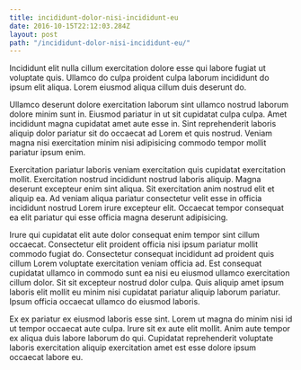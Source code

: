 ```yaml
---
title: incididunt-dolor-nisi-incididunt-eu
date: 2016-10-15T22:12:03.284Z
layout: post
path: "/incididunt-dolor-nisi-incididunt-eu/"
---
```


Incididunt elit nulla cillum exercitation dolore esse qui labore fugiat ut voluptate quis. Ullamco do culpa proident culpa laborum incididunt do ipsum elit aliqua. Lorem eiusmod aliqua cillum duis deserunt do.

Ullamco deserunt dolore exercitation laborum sint ullamco nostrud laborum dolore minim sunt in. Eiusmod pariatur in ut sit cupidatat culpa culpa. Amet incididunt magna cupidatat amet aute esse in. Sint reprehenderit laboris aliquip dolor pariatur sit do occaecat ad Lorem et quis nostrud. Veniam magna nisi exercitation minim nisi adipisicing commodo tempor mollit pariatur ipsum enim.

Exercitation pariatur laboris veniam exercitation quis cupidatat exercitation mollit. Exercitation nostrud incididunt nostrud laboris aliquip. Magna deserunt excepteur enim sint aliqua. Sit exercitation anim nostrud elit et aliquip ea. Ad veniam aliqua pariatur consectetur velit esse in officia incididunt nostrud Lorem irure excepteur elit. Occaecat tempor consequat ea elit pariatur qui esse officia magna deserunt adipisicing.

Irure qui cupidatat elit aute dolor consequat enim tempor sint cillum occaecat. Consectetur elit proident officia nisi ipsum pariatur mollit commodo fugiat do. Consectetur consequat incididunt ad proident quis cillum Lorem voluptate exercitation veniam officia ad. Est consequat cupidatat ullamco in commodo sunt ea nisi eu eiusmod ullamco exercitation cillum dolor. Sit sit excepteur nostrud dolor culpa. Quis aliquip amet ipsum laboris elit mollit eu minim nisi cupidatat pariatur aliquip laborum pariatur. Ipsum officia occaecat ullamco do eiusmod laboris.

Ex ex pariatur ex eiusmod laboris esse sint. Lorem ut magna do minim nisi id ut tempor occaecat aute culpa. Irure sit ex aute elit mollit. Anim aute tempor ex aliqua duis labore laborum do qui. Cupidatat reprehenderit voluptate laboris exercitation aliquip exercitation amet est esse dolore ipsum occaecat labore eu.